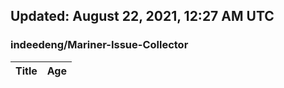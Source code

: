 ## Updated: August 22, 2021, 12:27 AM UTC


### indeedeng/Mariner-Issue-Collector
|**Title**|**Age**|
|:----|:----|